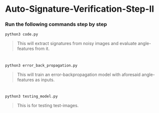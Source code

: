 # Auto-Signature-Verification-Step-II
### Run the following commands step by step
```python3 code.py```<br>
>  This will extract signatures from noisy images and evaluate angle-features from it.
#
```python3 error_back_propagation.py```<br>
>  This will train an error-backpropagation model with aforesaid angle-features as inputs.
#
```python3 testing_model.py```
>  This is for testing test-images.
